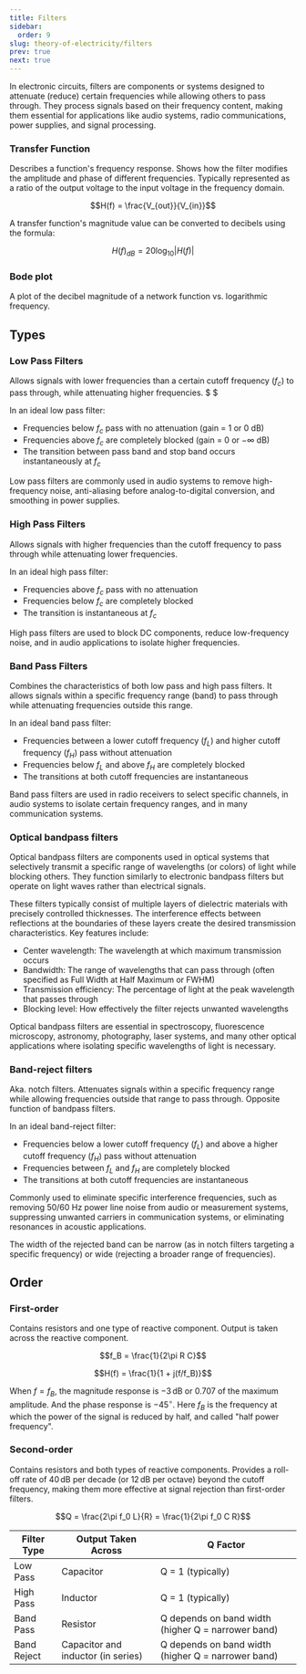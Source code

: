 ```yaml
---
title: Filters
sidebar:
  order: 9
slug: theory-of-electricity/filters
prev: true
next: true
---
```


In electronic circuits, filters are components or systems designed to attenuate (reduce) certain frequencies while allowing others to pass through. They process signals based on their frequency content, making them essential for applications like audio systems, radio communications, power supplies, and signal processing.

### Transfer Function

Describes a function's frequency response. Shows how the filter modifies the amplitude and phase of different frequencies. Typically represented as a ratio of the output voltage to the input voltage in the frequency domain.

```math
H(f) = \frac{V_{out}}{V_{in}}
```

A transfer function's magnitude value can be converted to decibels using the formula:

```math
H(f)_{dB} = 20 \log_{10} \lvert H(f) \rvert
```

### Bode plot

A plot of the decibel magnitude of a network function vs. logarithmic frequency.

## Types

### Low Pass Filters

Allows signals with lower frequencies than a certain cutoff frequency ($f_c$) to pass through, while attenuating higher frequencies. $ $

In an ideal low pass filter:
- Frequencies below $f_c$ pass with no attenuation (gain = $1$ or $0$ dB)
- Frequencies above $f_c$ are completely blocked (gain = $0$ or $-\infty$ dB)
- The transition between pass band and stop band occurs instantaneously at $f_c$

Low pass filters are commonly used in audio systems to remove high-frequency noise, anti-aliasing before analog-to-digital conversion, and smoothing in power supplies.

### High Pass Filters

Allows signals with higher frequencies than the cutoff frequency to pass through while attenuating lower frequencies.

In an ideal high pass filter:
- Frequencies above $f_c$ pass with no attenuation
- Frequencies below $f_c$ are completely blocked
- The transition is instantaneous at $f_c$

High pass filters are used to block DC components, reduce low-frequency noise, and in audio applications to isolate higher frequencies.

### Band Pass Filters

Combines the characteristics of both low pass and high pass filters. It allows signals within a specific frequency range (band) to pass through while attenuating frequencies outside this range.

In an ideal band pass filter:
- Frequencies between a lower cutoff frequency ($f_L$) and higher cutoff frequency ($f_H$) pass without attenuation
- Frequencies below $f_L$ and above $f_H$ are completely blocked
- The transitions at both cutoff frequencies are instantaneous

Band pass filters are used in radio receivers to select specific channels, in audio systems to isolate certain frequency ranges, and in many communication systems.

### Optical bandpass filters

Optical bandpass filters are components used in optical systems that selectively transmit a specific range of wavelengths (or colors) of light while blocking others. They function similarly to electronic bandpass filters but operate on light waves rather than electrical signals.

These filters typically consist of multiple layers of dielectric materials with precisely controlled thicknesses. The interference effects between reflections at the boundaries of these layers create the desired transmission characteristics. Key features include:

- Center wavelength: The wavelength at which maximum transmission occurs
- Bandwidth: The range of wavelengths that can pass through (often specified as Full Width at Half Maximum or FWHM)
- Transmission efficiency: The percentage of light at the peak wavelength that passes through
- Blocking level: How effectively the filter rejects unwanted wavelengths

Optical bandpass filters are essential in spectroscopy, fluorescence microscopy, astronomy, photography, laser systems, and many other optical applications where isolating specific wavelengths of light is necessary.

### Band-reject filters

Aka. notch filters. Attenuates signals within a specific frequency range while allowing frequencies outside that range to pass through. Opposite function of bandpass filters.

In an ideal band-reject filter:
- Frequencies below a lower cutoff frequency ($f_L$) and above a higher cutoff frequency ($f_H$) pass without attenuation
- Frequencies between $f_L$ and $f_H$ are completely blocked
- The transitions at both cutoff frequencies are instantaneous

Commonly used to eliminate specific interference frequencies, such as removing 50/60 Hz power line noise from audio or measurement systems, suppressing unwanted carriers in communication systems, or eliminating resonances in acoustic applications.

The width of the rejected band can be narrow (as in notch filters targeting a specific frequency) or wide (rejecting a broader range of frequencies).

## Order

### First-order

Contains resistors and one type of reactive component. Output is taken across the reactive component.

```math
f_B = \frac{1}{2\pi R C}
```

```math
H(f) = \frac{1}{1 + j(f/f_B)}
```

When $f=f_B$, the magnitude response is $-3\,\text{dB}$ or 0.707 of the maximum amplitude. And the phase response is $-45^\circ$. Here $f_B$ is the frequency at which the power of the signal is reduced by half, and called "half power frequency".

### Second-order

Contains resistors and both types of reactive components. Provides a roll-off rate of $40\,\text{dB}$ per decade (or $12\,\text{dB}$ per octave) beyond the cutoff frequency, making them more effective at signal rejection than first-order filters.

```math
Q = \frac{2\pi f_0 L}{R} = \frac{1}{2\pi f_0 C R}
```

| Filter Type | Output Taken Across | Q Factor |
|-------------|---------------------|----------|
| Low Pass | Capacitor | Q = 1 (typically) |
| High Pass | Inductor | Q = 1 (typically) |
| Band Pass | Resistor | Q depends on band width (higher Q = narrower band) |
| Band Reject | Capacitor and inductor (in series) | Q depends on band width (higher Q = narrower band) |
